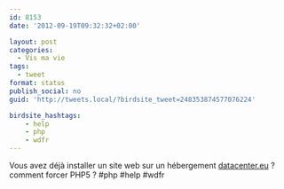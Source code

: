 ```yaml
---
id: 8153
date: '2012-09-19T09:32:32+02:00'

layout: post
categories:
  - Vis ma vie
tags:
  - tweet
format: status
publish_social: no
guid: 'http://tweets.local/?birdsite_tweet=248353874577076224'

birdsite_hashtags:
    - help
    - php
    - wdfr
---
```


Vous avez déjà installer un site web sur un hébergement [datacenter.eu](http://datacenter.eu) ? comment forcer PHP5 ? #php #help #wdfr